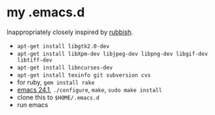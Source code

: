 # my .emacs.d

Inappropriately closely inspired by [rubbish](https://github.com/rubbish/rubbish-emacs-setup).

* `apt-get install libgtk2.0-dev`
* `apt-get install libXpm-dev libjpeg-dev libpng-dev libgif-dev libtiff-dev`
* `apt-get install libncurses-dev`
* `apt-get install texinfo git subversion cvs`
* for ruby, `gem install rake`
* [emacs 24.1](http://www.gnu.org/software/emacs/), `./configure`, `make`, `sudo make install`
* clone this to `$HOME/.emacs.d`
* run emacs
